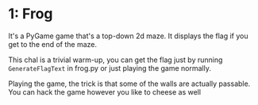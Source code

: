 # 1: Frog

It's a PyGame game that's a top-down 2d maze. It displays the flag if you get to the end of the maze.

This chal is a trivial warm-up, you can get the flag just by running `GenerateFlagText` in frog.py or just playing the game normally.

Playing the game, the trick is that some of the walls are actually passable. You can hack the game however you like to cheese as well
